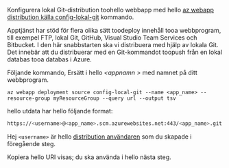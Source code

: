 Konfigurera lokal Git-distribution toohello webbapp med hello [az webapp distribution källa config-lokal-git](/cli/azure/webapp/deployment/source#config-local-git) kommando.

Apptjänst har stöd för flera olika sätt toodeploy innehåll tooa webbprogram, till exempel FTP, lokal Git, GitHub, Visual Studio Team Services och Bitbucket. I den här snabbstarten ska vi distribuera med hjälp av lokala Git. Det innebär att du distribuerar med en Git-kommandot toopush från en lokal databas tooa databas i Azure. 

Följande kommando, Ersätt i hello  *\<appnamn >* med namnet på ditt webbprogram.

```azurecli-interactive
az webapp deployment source config-local-git --name <app_name> --resource-group myResourceGroup --query url --output tsv
```

hello utdata har hello följande format:

```bash
https://<username>@<app_name>.scm.azurewebsites.net:443/<app_name>.git
```

Hej `<username>` är hello [distribution användaren](#configure-a-deployment-user) som du skapade i föregående steg.

Kopiera hello URI visas; du ska använda i hello nästa steg.
